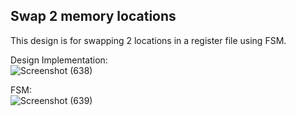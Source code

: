 ## Swap 2 memory locations 

This design is for swapping 2 locations in a register file using FSM.

Design Implementation:                                                           
![Screenshot (638)](https://github.com/EngAhmed21/Sub-RTL-Projects/assets/90782588/703806ea-62c4-491f-83af-a026df1bf6ef)
                      
FSM:                                                                                                                    
![Screenshot (639)](https://github.com/EngAhmed21/Sub-RTL-Projects/assets/90782588/23db68b0-2276-4402-b6af-7e8ff91ca3cd)
